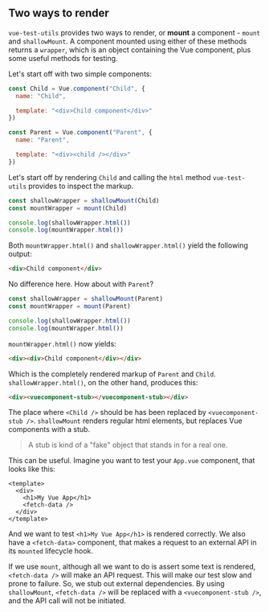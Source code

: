 ## Two ways to render

`vue-test-utils` provides two ways to render, or __mount__ a component - `mount` and `shallowMount`. A component mounted using either of these methods returns a `wrapper`, which is an object containing the Vue component, plus some useful methods for testing.

Let's start off with two simple components:

```js
const Child = Vue.component("Child", {
  name: "Child",

  template: "<div>Child component</div>"
})

const Parent = Vue.component("Parent", {
  name: "Parent",

  template: "<div><child /></div>"
})
```

Let's start off by rendering `Child` and calling the `html` method `vue-test-utils` provides to inspect the markup.

```js
const shallowWrapper = shallowMount(Child)
const mountWrapper = mount(Child)

console.log(shallowWrapper.html())
console.log(mountWrapper.html())
```

Both `mountWrapper.html()` and `shallowWrapper.html()` yield the following output:

```html
<div>Child component</div>
```

No difference here. How about with `Parent`?

```js
const shallowWrapper = shallowMount(Parent)
const mountWrapper = mount(Parent)

console.log(shallowWrapper.html())
console.log(mountWrapper.html())
```

`mountWrapper.html()` now yields:

```html
<div><div>Child component</div></div>
```

Which is the completely rendered markup of `Parent` and `Child`. `shallowWrapper.html()`, on the other hand, produces this:

```html
<div><vuecomponent-stub></vuecomponent-stub></div>
```

The place where `<Child />` should be has been replaced by `<vuecomponent-stub />`. `shallowMount` renders regular html elements, but replaces Vue components with a stub.

> A stub is kind of a "fake" object that stands in for a real one.

This can be useful. Imagine you want to test your `App.vue` component, that looks like this:

```vue
<template>
  <div>
    <h1>My Vue App</h1>
    <fetch-data />
  </div>
</template>
```

And we want to test `<h1>My Vue App</h1>`  is rendered correctly. We also have a `<fetch-data>` component, that makes a request to an external API in its `mounted` lifecycle hook. 

If we use `mount`, although all we want to do is assert some text is rendered, `<fetch-data />` will make an API request. This will make our test slow and prone to failure. So, we stub out external dependencies. By using `shallowMount`, `<fetch-data />` will be replaced with a `<vuecomponent-stub />`, and the API call will not be initiated.
